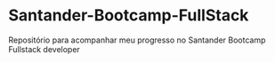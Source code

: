 # Santander-Bootcamp-FullStack
Repositório para acompanhar meu progresso no Santander Bootcamp Fullstack developer
